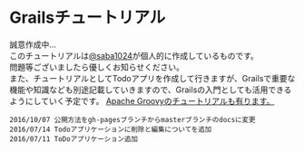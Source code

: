 # Grailsチュートリアル

誠意作成中...  
このチュートリアルは[@saba1024](https://twitter.com/saba1024)が個人的に作成しているものです。  
問題等ございましたら優しくお知らせください。  
また、チュートリアルとしてTodoアプリを作成して行きますが、Grailsで重要な機能や知識なども別途記載していきますので、Grailsの入門としても活用できるようにしていく予定です。
[Apache Groovyのチュートリアルも有ります。](http://koji-k.github.io/groovy-tutorial/)


```
2016/10/07 公開方法をgh-pagesブランチからmasterブランチのdocsに変更
2016/07/14 Todoアプリケーションに削除と編集についてを追加
2016/07/11 ToDoアプリケーション追加
```